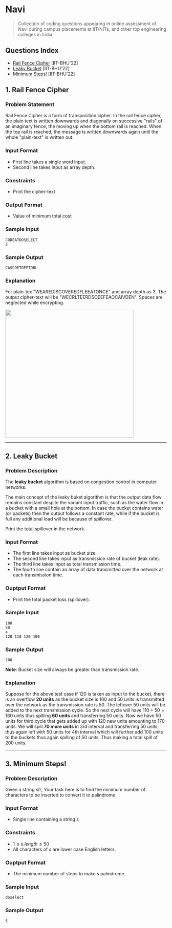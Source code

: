# Navi
> Collection of coding questions appearing in online assessment of Navi during campus placements at IIT/NITs, and other top engineering colleges in India.

## Questions Index

* [Rail Fence Cipher](#1-rail-fence-cipher) [IIT-BHU'22]
* [Leaky Bucket](#2-leaky-bucket) [IIT-BHU'22]
* [Minimum Steps!](#3-minimum-steps) [IIT-BHU'22]


## 1. Rail Fence Cipher

### Problem Statement

Rail Fence Cipher is a form of transposition cipher. In the rail fence cipher, the plain text is written downwards and diagonally on successive "rails" of an imaginary fence, the moving up when the bottom rail is reached. When the top rail is reached, the message is written downwards again until the whole "plain-text" is written out.

### Input Format

* First line takes a single word input.
* Second line takes input as array depth.

### Constraints

* Print the cipher-text

### Output Format

* Value of minimum total cost

### Sample Input

```shell
CODEATDOSELECT
3
```

### Sample Output

```shell
CASCOETOEETDDL
```

### Explanation

For plain-tex "WEAREDISCOVEREDFLEEATONCE" and array depth as $3$. The output cipher-text will be "WECRLTEERDSOEEFEAOCAIVDEN". Spaces are neglected while encrypting.

<img src="https://github.com/mrsac7/placement-resources/blob/main/Navi/cip.png" width="400">

---

## 2. Leaky Bucket

### Problem Description

The **leaky bucket** algorithm is based on congestion control in computer networks.

The main concept of the leaky buket algorithm is that the output data flow remains constant despite the variant input traffic, such as the water flow in a bucket with a small hole at the bottom. In case the bucket contains water (or packets) then the output follows a constant rate, while if the bucket is full any additional load will be because of spillover.

Print the total spillover in the network.

### Input Format

* The first line takes input as bucket size.
* The second line takes input as transmission rate of bucket (leak rate).
* The third line takes input as total transmission time.
* The fourth line contain an array of data transmitted over the network at each transmission time.

### Ouptput Format

* Print the total packet loss (spillover).

### Sample Input

```shell
100
50
4
120 110 120 100
```

### Sample Output

```shell
200
```

$\textbf{Note}$: Bucket size will always be greater than transmission rate.

### Explanation

Suppose for the above test case if $120$ is taken as input to the bucket, there is an overflow $\textbf{20 units}$ as the bucket size is $100$ and $50$ units is transmitted over the network as the transmission rate is $50$. The leftover $50$ units will be added to the next transmission cycle. So the next cycle will have $110 + 50 = 160$ units thus spilling $\textbf{60 units}$ and transferring $50$ units. Now we have $50$ units for third cycle that gets added up with $120$ new units amounting to $170$ units. We will spill $\textbf{70 more units}$ in $3$rd interval and transferring $50$ units thus again left with $50$ units for 4th interval which will further add $100$ units to the buckets thus again spilling of $50$ units. Thus making a total spill of $200$ units. 

---

## 3. Minimum Steps!

### Problem Description

Given a string $str$, Your task here is to find the minimum number of characters to be inserted to convert it to palindrome.

### Input Format

* Single line containing a string $s$

### Constraints

* $1 \leq s.length \leq 50$
* All characters of $s$ are lower case English letters.

### Ouptput Format

* The minimum number of steps to make $s$ palindrome

### Sample Input

```shell
doselect
```

### Sample Output

```shell
5
```

